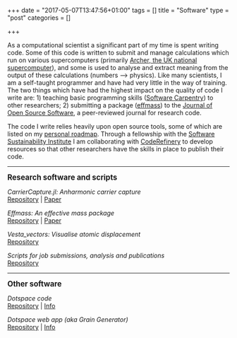 +++
date = "2017-05-07T13:47:56+01:00"
tags = []
title = "Software"
type = "post"
categories = []

+++

As a computational scientist a significant part of my time is spent writing code. Some of this code is written to submit and manage calculations which run on various supercomputers (primarily [Archer, the UK national supercomputer](http://www.archer.ac.uk/)), and some is used to analyse and extract meaning from the output of these calculations (numbers --> physics). 
Like many scientists, I am a self-taught programmer and have had very little in the way of training. The two things which have had the highest impact on the quality of code I write are: 1) teaching basic programming skills ([Software Carpentry](https://carpentries.org/)) to other researchers; 2) submitting a package ([effmass]((http://github.com/lucydot/effmass))) to the [Journal of Open Source Software](https://joss.theoj.org/), a peer-reviewed journal for research code.

The code I write relies heavily upon open source tools, some of which are listed on my [personal roadmap](https://lucydot.github.io/blog/roadmap/).
Through a fellowship with the [Software Sustainability Institute](https://www.software.ac.uk) I am collaborating with [CodeRefinery](https://coderefinery.org/) to develop resources so that other researchers have the skills in place to publish their code.

-----

<big>
<b>Research software and scripts</b> </big>

<i> CarrierCapture.jl: Anharmonic carrier capture</i></br>
[Repository](https://github.com/WMD-group/CarrierCapture.jl) | [Paper](https://doi.org/10.21105/joss.02102)

<i> Effmass: An effective mass package </i></br>
[Repository](https://github.com/lucydot/effmass) | [Paper](https://doi.org/10.21105/joss.00797)

<i>Vesta_vectors: Visualise atomic displacement</i></br>
[Repository](https://github.com/lucydot/vesta_vectors)

<i> Scripts for job submissions, analysis and publications</i></br>
[Repository](https://github.com/lucydot/scripts)

------

<big>
<b>Other software</b></big>

<i> Dotspace code </i></br>
[Repository](https://github.com/lucydot/dotspace) | [Info](https://lucydot.github.io/blog/dotspace/)

<i> Dotspace web app (aka Grain Generator) </i></br>
[Repository](https://github.com/lucydot/dotspace_heroku) | [Info](https://lucydot.github.io/blog/dotspace/)





